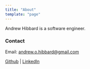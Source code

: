 ```yaml
---
title: "About"
template: "page"
---
```


Andrew Hibbard is a software engineer.

### Contact

Email: andrew.o.hibbard@gmail.com

[Github](https://github.com/aohibbard) | [LinkedIn](https://www.linkedin.com/in/andrew-hibbard/)